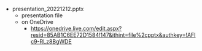 - presentation_20221212.pptx
  - presentation file
  - on OneDrive
    - https://onedrive.live.com/edit.aspx?resid=85AB1C6EE72D1584!147&ithint=file%2cpptx&authkey=!AFIc9-RLz8BgWDE
